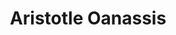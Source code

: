 ---
title: "Aristotle Oanassis"
hashtag: aristotle-oanassis
layout: hashtag
tags:
  - Human Being
---